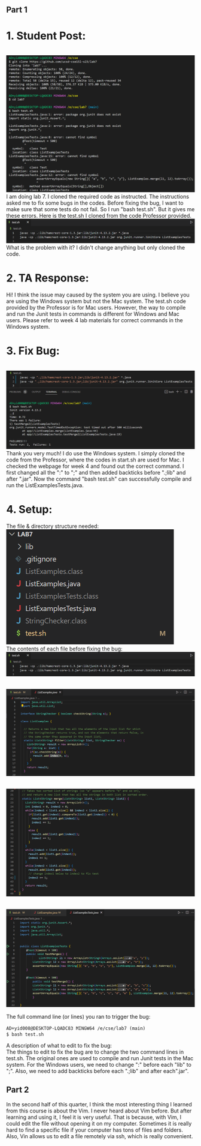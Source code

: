 ## Part 1
# 1. Student Post:
<br>![Image](error.png)<br>
I am doing lab 7. I cloned the required code as instructed. The instructions asked me to fix some bugs in the codes. Before fixing the bug, I want to make sure that some tests do not fail. So I run "bash test.sh". But it gives me these errors.
Here is the test.sh I cloned from the code Professor provided.
<br>![Image](bug.png)<br>
What is the problem with it? I didn't change anything but only cloned the code.
# 2. TA Response:
Hi! I think the issue may caused by the system you are using. I believe you are using the Windows system but not the Mac system. The test.sh code provided by the Professor is for Mac users. However, the way to compile and run the Junit tests in commands is different for Windows and Mac users. Please refer to week 4 lab materials for correct commands in the Windows system.
# 3. Fix Bug:
<br>![Image](corrected.png)<br>
Thank you very much! I do use the Windows system. I simply cloned the code from the Professor, where the codes in start.sh are used for Mac. I checked the webpage for week 4 and found out the correct command. I first changed all the ":" to ";" and then added backticks before ".;lib" and after ".jar". Now the command "bash test.sh" can successfully compile and run the ListExamplesTests.java.
# 4. Setup:
The file & directory structure needed:
<br>![Image](folder.png)<br>
The contents of each file before fixing the bug:
<br>![Image](bug.png)<br>

<br>![Image](content1.png)<br>

<br>![Image](content2.png)<br>

<br>![Image](content3.png)<br>

The full command line (or lines) you ran to trigger the bug:
```
AD+yid008@DESKTOP-LQADC83 MINGW64 /e/cse/lab7 (main)
$ bash test.sh
```
A description of what to edit to fix the bug:<br>
The things to edit to fix the bug are to change the two command lines in test.sh. The original ones are used to compile and run Junit tests in the Mac system. For the Windows users, we need to change ":" before each "lib" to ";". Also, we need to add backticks before each ".;lib" and after each".jar".
## Part 2
In the second half of this quarter, I think the most interesting thing I learned from this course is about the Vim. I never heard about Vim before. But after learning and using it, I feel it is very useful. That is because, with Vim, I could edit the file without opening it on my computer. Sometimes it is really hard to find a specific file if your computer has tons of files and folders. Also, Vin allows us to edit a file remotely via ssh, which is really convenient.
